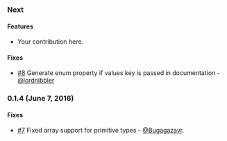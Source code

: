 ### Next

#### Features

* Your contribution here.

#### Fixes

* [#8](https://github.com/ruby-grape/grape-swagger-entity/pull/8) Generate enum property if values key is passed in documentation - [@lordnibbler](https://github.com/lordnibbler)

### 0.1.4 (June 7, 2016)

#### Fixes

* [#7](https://github.com/ruby-grape/grape-swagger-entity/pull/7) Fixed array support for primitive types - [@Bugagazavr](https://github.com/Bugagazavr).
